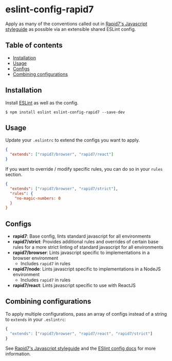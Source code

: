 # eslint-config-rapid7

Apply as many of the conventions called out in [Rapid7's Javascript styleguide](https://github.com/rapid7/javascript-style-guide) as possible via an extensible shared ESLint config.

## Table of contents

- [Installation](#installation)
- [Usage](#usage)
- [Configs](#configs)
- [Combining configurations](#combining-configurations)

## Installation

Install [ESLint](https://www.github.com/eslint/eslint) as well as the config.

```
$ npm install eslint eslint-config-rapid7 --save-dev
```

## Usage

Update your `.eslintrc` to extend the configs you want to apply.

```json
{
  "extends": ["rapid7/browser", "rapid7/react"]
}
```

If you want to override / modify specific rules, you can do so in your `rules` section.

```json
{
  "extends": ["rapid7/browser", "rapid7/strict"],
  "rules": {
    "no-magic-numbers: 0
  }
}
```

## Configs

- **rapid7**: Base config, lints standard javascript for all environments
- **rapid7/strict**: Provides additional rules and overrides of certain base rules for a more strict linting of standard javascript for all environments
- **rapid7/browser**: Lints javascript specific to implementations in a browser environment
  - Includes `rapid7` in rules
- **rapid7/node**: Lints javascript specific to implementations in a NodeJS environment
  - Includes `rapid7` in rules
- **rapid7/react**: Lints javascript specific to use with ReactJS

## Combining configurations

To apply multiple configurations, pass an array of configs instead of a string to `extends` in your `.eslintrc`:

```javascript
{
  "extends": ["rapid7/browser", "rapid7/react", "rapid7/strict"]
}
```

See [Rapid7's Javascript styleguide](https://github.com/rapid7/javascript-style-guide) and
the [ESlint config docs](http://eslint.org/docs/user-guide/configuring#extending-configuration-files)
for more information.
